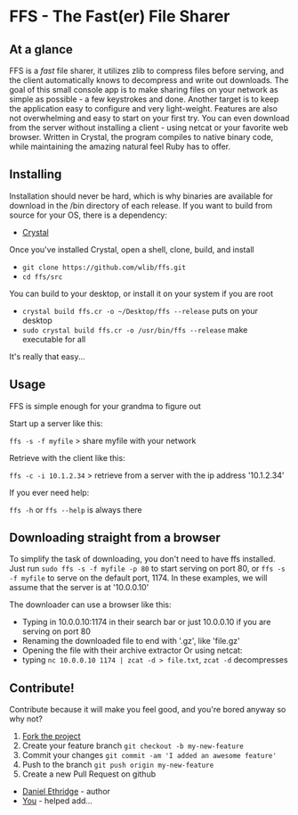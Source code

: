 # FFS - The Fast(er) File Sharer

## At a glance

FFS is a _fast_ file sharer, it utilizes zlib to compress files before serving,
and the client automatically knows to decompress and write out downloads.
The goal of this small console app is to make sharing files on your network
as simple as possible - a few keystrokes and done. Another target is to keep
the application easy to configure and very light-weight.
Features are also not overwhelming and easy to start on your first try.
You can even download from the server without installing a client - 
using netcat or your favorite web browser.
Written in Crystal, the program compiles to native binary code, 
while maintaining the amazing natural feel Ruby has to offer.

## Installing

Installation should never be hard, which is why binaries are available for
download in the /bin directory of each release. If you want to build from
source for your OS, there is a dependency:

+ [Crystal](https://crystal-lang.org/docs/installation/index.html)

Once you've installed Crystal, open a shell, clone, build, and install

+ `git clone https://github.com/wlib/ffs.git`
+ `cd ffs/src`

You can build to your desktop, or install it on your system if you are root

+ `crystal build ffs.cr -o ~/Desktop/ffs --release` puts on your desktop
+ `sudo crystal build ffs.cr -o /usr/bin/ffs --release` make executable for all

It's really that easy...

## Usage

FFS is simple enough for your grandma to figure out

Start up a server like this:

`ffs -s -f myfile` > share myfile with your network

Retrieve with the client like this:

`ffs -c -i 10.1.2.34` > retrieve from a server with the ip address '10.1.2.34'

If you ever need help:

`ffs -h` or `ffs --help` is always there

## Downloading straight from a browser

To simplify the task of downloading, you don't need to have ffs installed.
Just run `sudo ffs -s -f myfile -p 80` to start serving on port 80, or
`ffs -s -f myfile` to serve on the default port, 1174. In these examples, 
we will assume that the server is at '10.0.0.10'

The downloader can use a browser like this:
+ Typing in 10.0.0.10:1174 in their search bar or just 10.0.0.10
if you are serving on port 80
+ Renaming the downloaded file to end with '.gz', like 'file.gz'
+ Opening the file with their archive extractor
Or using netcat:
+ typing `nc 10.0.0.10 1174 | zcat -d > file.txt`, `zcat -d` decompresses

## Contribute!

Contribute because it will make you feel good, and you're bored anyway
so why not?

1. [Fork the project](https://github.com/wlib/ffs/fork)
2. Create your feature branch `git checkout -b my-new-feature`
3. Commit your changes `git commit -am 'I added an awesome feature'`
4. Push to the branch `git push origin my-new-feature`
5. Create a new Pull Request on github

+ [Daniel Ethridge](https://github.com/wlib) - author
+ [You](https://yourwebsite.com) - helped add...
